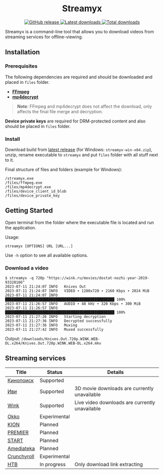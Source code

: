 <h1 align="center">Streamyx</h1>

<div align="center">
  <a href="https://github.com/vitalygashkov/streamyx/releases">
    <img src="https://img.shields.io/github/release/vitalygashkov/streamyx.svg" alt="GitHub release">
  </a>
  <a href="https://github.com/vitalygashkov/streamyx/releases">
    <img src="https://img.shields.io/github/downloads/vitalygashkov/streamyx/latest/total" alt="Latest downloads">
  </a>
  <a href="https://github.com/vitalygashkov/streamyx/releases">
    <img src="https://img.shields.io/github/downloads/vitalygashkov/streamyx/total" alt="Total downloads">
  </a>
</div>

Streamyx is a command-line tool that allows you to download videos from streaming services for offline-viewing.

## Installation

### Prerequisites

The following dependencies are required and should be downloaded and placed in `files` folder.

- **[FFmpeg](https://ffmpeg.org/download.html)**
- **[mp4decrypt](https://www.bento4.com/downloads/)**

> **Note**: FFmpeg and mp4decrypt does not affect the download, only affects the final file merge and decryption.

**Device private keys** are required for DRM-protected content and also should be placed in `files` folder.

### Install

Download build from [latest release](https://github.com/vitalygashkov/streamyx/releases/latest) (for Windows: `streamyx-win-x64.zip`), unzip, rename executable to `streamyx` and put `files` folder with all stuff next to it.

Final structure of files and folders (example for Windows):

```
/streamyx.exe
/files/ffmpeg.exe
/files/mp4decrypt.exe
/files/device_client_id_blob
/files/device_private_key
```

## Getting Started

Open terminal from the folder where the executable file is located and run the application.

Usage:

```
streamyx [OPTIONS] URL [URL...]
```

Use `-h` option to see all available options.

### Download a video

```console
$ streamyx -q 720p "https://wink.ru/movies/dostat-nozhi-year-2019-93328166"
2023-07-11 21:24:07 INFO   Knives Out
2023-07-11 21:24:07 INFO   VIDEO ∙ 1280x720 ∙ 2160 Kbps ∙ 2024 MiB
2023-07-11 21:24:07 INFO   ██████████████████████████████████████████████████ 100%
2023-07-11 21:26:57 INFO   AUDIO ∙ 48 kHz ∙ 320 Kbps ∙ 300 MiB
2023-07-11 21:26:57 INFO   ██████████████████████████████████████████████████ 100%
2023-07-11 21:27:26 INFO   Starting decryption
2023-07-11 21:27:36 INFO   Decrypted successfully
2023-07-11 21:27:36 INFO   Muxing
2023-07-11 21:27:42 INFO   Muxed successfully
```

Output: `/downloads/Knives.Out.720p.WINK.WEB-DL.x264/Knives.Out.720p.WINK.WEB-DL.x264.mkv`

## Streaming services

| Title                                    | Status       | Details                                        |
| ---------------------------------------- | ------------ | ---------------------------------------------- |
| [Кинопоиск](https://hd.kinopoisk.ru/)    | Supported    |                                                |
| [Иви](https://www.ivi.ru/)               | Supported    | 3D movie downloads are currently unavailable   |
| [Wink](https://wink.ru/)                 | Supported    | Live video downloads are currently unavailable |
| [Okko](https://okko.tv/)                 | Experimental |                                                |
| [KION](https://kion.ru/)                 | Planned      |                                                |
| [PREMIER](https://premier.one/)          | Planned      |                                                |
| [START](https://start.ru/)               | Planned      |                                                |
| [Amediateka](https://www.amediateka.ru/) | Planned      |                                                |
| [Crunchyroll](https://crunchyroll.com/)  | Experimental |                                                |
| [НТВ](https://www.ntv.ru/)               | In progress  | Only download link extracting                  |
